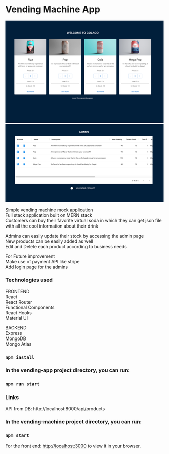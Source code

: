 # Vending Machine App 

![alt text](screenshots/vending-ui.png "Frontend")
![alt text](screenshots/admin.png "Backend")


Simple vending machine mock application  
Full stack application built on MERN stack  
Customers can buy their favorite virtual soda in which they can get json file with all the cool information about their drink   
  
Admins can easily update their stock by accessing the admin page  
New products can be easily added as well  
Edit and Delete each product according to business needs  
   

For Future improvement  
Make use of payment API like stripe  
Add login page for the admins  


### Technologies used

FRONTEND  
React  
React Router  
Functional Components  
React Hooks  
Material UI    

BACKEND  
Express  
MongoDB  
Mongo Atlas  

### `npm install`

### In the vending-app project directory, you can run:

### `npm run start`

### Links 

API from DB: http://localhost:8000/api/products

### In the vending-machine project directory, you can run:

### `npm start`

For the front end: [http://localhost:3000](http://localhost:3000) to view it in your browser.  


